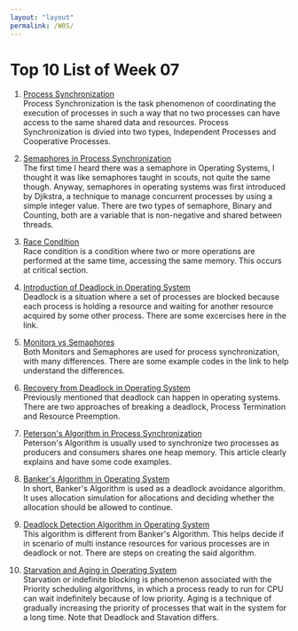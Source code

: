 ```yaml
---
layout: "layout"
permalink: /W05/
---
```


# Top 10 List of Week 07

1. [Process Synchronization](https://www.studytonight.com/operating-system/process-synchronization)<br>
Process Synchronization is the task phenomenon of coordinating the execution of processes in such a way that no two processes can have access to the same shared data and resources. Process Synchronization is divied into two types, Independent Processes and Cooperative Processes.

2. [Semaphores in Process Synchronization](https://www.geeksforgeeks.org/semaphores-in-process-synchronization/)<br>
The first time I heard there was a semaphore in Operating Systems, I thought it was like semaphores taught in scouts, not quite the same though. Anyway, semaphores in operating systems was first introduced by Djikstra, a technique to manage concurrent processes by using a simple integer value. There are two types of semaphore, Binary and Counting, both are a variable that is non-negative and shared between threads.
 
3. [Race Condition](https://searchstorage.techtarget.com/definition/race-condition)<br>
Race condition is a condition where two or more operations are performed at the same time, accessing the same memory. This occurs at critical section.

4. [Introduction of Deadlock in Operating System](https://www.geeksforgeeks.org/introduction-of-deadlock-in-operating-system/)<br>
Deadlock is a situation where a set of processes are blocked because each process is holding a resource and waiting for another resource acquired by some other process. There are some excercises here in the link.

5. [Monitors vs Semaphores](https://www.tutorialspoint.com/monitors-vs-semaphores)<br>
Both Monitors and Semaphores are used for process synchronization, with many differences. There are some example codes in the link to help understand the differences.

6. [Recovery from Deadlock in Operating System](https://www.geeksforgeeks.org/recovery-from-deadlock-in-operating-system/)<br>
Previously mentioned that deadlock can happen in operating systems. There are two approaches of breaking a deadlock, Process Termination and Resource Preemption.

7. [Peterson's Algorithm in Process Synchronization](https://www.geeksforgeeks.org/petersons-algorithm-in-process-synchronization/)<br>
Peterson's Algorithm is usually used to synchronize two processes as producers and consumers shares one heap memory. This article clearly explains and have some code examples.

8. [Banker's Algorithm in Operating System](https://www.geeksforgeeks.org/bankers-algorithm-in-operating-system-2/)<br>
In short, Banker's Algorithm is used as a deadlock avoidance algorithm. It uses allocation simulation for allocations and deciding whether the allocation should be allowed to continue.

9. [Deadlock Detection Algorithm in Operating System](https://prepinsta.com/operating-systems/deadlock-detection-algorithm/)<br>
This algorithm is different from Banker's Algorithm. This helps decide if in scenario of multi instance resources for various processes are in deadlock or not. There are steps on creating the said algorithm.

10. [Starvation and Aging in Operating System](https://www.geeksforgeeks.org/starvation-and-aging-in-operating-systems/)<br>
Starvation or indefinite blocking is phenomenon associated with the Priority scheduling algorithms, in which a process ready to run for CPU can wait indefinitely because of low priority. Aging is a technique of gradually increasing the priority of processes that wait in the system for a long time. Note that Deadlock and Stavation differs.
